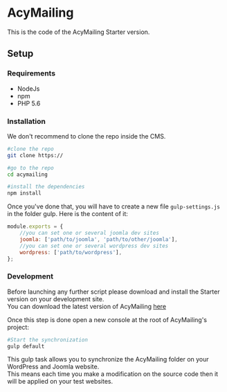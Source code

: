# AcyMailing

This is the code of the AcyMailing Starter version.

## Setup

### Requirements

- NodeJs
- npm
- PHP 5.6

### Installation

We don't recommend to clone the repo inside the CMS.
```bash
#clone the repo
git clone https://

#go to the repo
cd acymailing

#install the dependencies
npm install
```

Once you've done that, you will have to create a new file `gulp-settings.js` in the folder gulp.
Here is the content of it:

```js
module.exports = {
    //you can set one or several joomla dev sites
    joomla: ['path/to/joomla', 'path/to/other/joomla'],
    //you can set one or several wordpress dev sites
    wordpress: ['path/to/wordpress'],
};
```

### Development

Before launching any further script please download and install the Starter version on your development site.  
You can download the latest version of AcyMailing [here](https://www.acymailing.com/account/license/)  

Once this step is done open a new console at the root of AcyMailing's project:
```bash
#Start the synchronization
gulp default
```

This gulp task allows you to synchronize the AcyMailing folder on your WordPress and Joomla website.  
This means each time you make a modification on the source code then it will be applied on your test websites.


